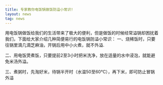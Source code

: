 ```yaml
---
title: 专家教你电饭锅做饭防溢小常识!
layout: news
tag: news
---
```


用电饭锅做饭给我们的生活带来了极大的便利，但是做饭的时候经常溢锅却困扰着我们，下面给大家介绍几种简便易行的电饭锅防溢小常识：
 一、烧稀饭时，只要往锅里滴几滴芝麻油，开锅后用中小火煮，就不外溢.

 二、用电饭煲煮饭，只要提前2至3小时把米洗净，放在适量的水中浸泡，就能避免米汤外溢。

 三、煮粥时，先淘好米，待锅半开时（水温50至60℃），再下米，即可防止冒锅外溢
